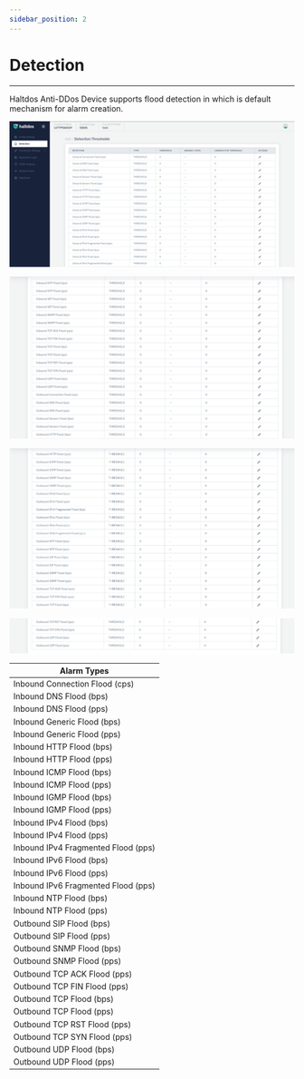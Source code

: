 ```yaml
---
sidebar_position: 2
---
```


# Detection

---

Haltdos Anti-DDos Device supports flood detection in which is default mechanism for alarm creation.

![ddos_detection_alaram_type](/img/ddos/v2/detection.png)

![ddos_detection_alaram_type](/img/ddos/v2/detection1.png)

![ddos_detection_alaram_type](/img/ddos/v2/detection2.png)

![ddos_detection_alaram_type](/img/ddos/v2/detection3.png)

| Alarm Types                         |
|--------------------------------------|
| Inbound Connection Flood (cps)       |
| Inbound DNS Flood (bps)              |
| Inbound DNS Flood (pps)              |
| Inbound Generic Flood (bps)          |
| Inbound Generic Flood (pps)          |
| Inbound HTTP Flood (bps)             |
| Inbound HTTP Flood (pps)             |
| Inbound ICMP Flood (bps)             |
| Inbound ICMP Flood (pps)             |
| Inbound IGMP Flood (bps)             |
| Inbound IGMP Flood (pps)             |
| Inbound IPv4 Flood (bps)             |
| Inbound IPv4 Flood (pps)             |
| Inbound IPv4 Fragmented Flood (pps)  |
| Inbound IPv6 Flood (bps)             |
| Inbound IPv6 Flood (pps)             |
| Inbound IPv6 Fragmented Flood (pps)  |
| Inbound NTP Flood (bps)              |
| Inbound NTP Flood (pps)              |
| Outbound SIP Flood (bps)             |
| Outbound SIP Flood (pps)             |
| Outbound SNMP Flood (bps)            |
| Outbound SNMP Flood (pps)            |
| Outbound TCP ACK Flood (pps)         |
| Outbound TCP FIN Flood (pps)         |
| Outbound TCP Flood (bps)             |
| Outbound TCP Flood (pps)             |
| Outbound TCP RST Flood (pps)         |
| Outbound TCP SYN Flood (pps)         |
| Outbound UDP Flood (bps)             |
| Outbound UDP Flood (pps)             |